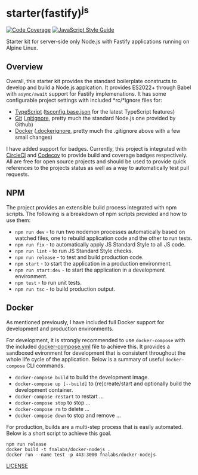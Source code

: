 # starter(fastify)<sup>js</sup>

[![Code Coverage][codecov-image]][codecov-url]
[![JavaScript Style Guide][style-image]][style-url]

Starter kit for server-side only Node.js with Fastify applications running on Alpine Linux.

## Overview

Overall, this starter kit provides the standard boilerplate constructs to develop and build a Node.js applcation. It provides ES2022+ through Babel with `async/await` support for Fastify implemenations. It has some configurable project settings with included \*rc/\*ignore files for:

- [TypeScript](https://www.typescriptlang.org/) ([tsconfig.base.json](./tsconfig.base.json) for the latest TypeScript features)
- [Git](https://git-scm.com/) ([.gitignore](./.gitignore), pretty much the standard Node.js one provided by Github)
- [Docker](https://www.docker.com/) ([.dockerignore](./.dockerignore), pretty much the .gitignore above with a few small changes)

I have added support for badges. Currently, this project is integrated with [CircleCI](https://circleci.com/) and [Codecov](https://codecov.io/) to provide build and coverage badges respectively. All are free for open source projects and should be used to provide quick references to the projects status as well as a way to automatically test pull requests.

## NPM

The project provides an extensible build process integrated with npm scripts. The following is a breakdown of npm scripts provided and how to use them:

- `npm run dev` - to run two nodemon processes automatically based on watched files, one to rebuild application code and the other to run tests.
- `npm run fix` - to automatically apply JS Standard Style to all JS code.
- `npm run lint` - to run JS Standard Style checks.
- `npm run release` - to test and build production code.
- `npm start` - to start the application in a production environment.
- `npm run start:dev` - to start the application in a development environment.
- `npm test` - to run unit tests.
- `npm run tsc` - to build production output.

## Docker

As mentioned previously, I have included full Docker support for development and production environments.

For development, it is strongly recommended to use `docker-compose` with the included [docker-compose.yml](./docker-compose.yml) file to achieve this. It provides a sandboxed evironment for development that is consistent throughout the whole life cycle of the application. Below is a summary of useful `docker-compose` CLI commands.

- `docker-compose build` to build the development image.
- `docker-compose up [--build]` to (re)create/start and optionally build the development container.
- `docker-compose restart` to restart ...
- `docker-compose stop` to stop ...
- `docker-compose rm` to delete ...
- `docker-compose down` to stop and remove ...

For production, builds are a multi-step process that is easily automated. Below is a short script to achieve this goal.

```shell
npm run release
docker build -t fnalabs/docker-nodejs .
docker run --name test -p 443:3000 fnalabs/docker-nodejs
```

[LICENSE](./LICENSE)

[codecov-image]: https://img.shields.io/codecov/c/github/fnalabs/starter-fastify-js.svg
[codecov-url]: https://codecov.io/gh/fnalabs/starter-fastify-js

[style-image]: https://img.shields.io/badge/code_style-standard-brightgreen.svg
[style-url]: https://standardjs.com
